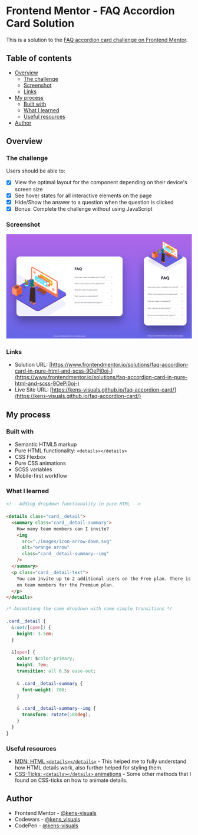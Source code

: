 # Frontend Mentor - FAQ Accordion Card Solution

This is a solution to the [FAQ accordion card challenge on Frontend Mentor](https://www.frontendmentor.io/challenges/faq-accordion-card-XlyjD0Oam).

## Table of contents

- [Overview](#overview)
  - [The challenge](#the-challenge)
  - [Screenshot](#screenshot)
  - [Links](#links)
- [My process](#my-process)
  - [Built with](#built-with)
  - [What I learned](#what-i-learned)
  - [Useful resources](#useful-resources)
- [Author](#author)

## Overview

### The challenge

Users should be able to:

- [x] View the optimal layout for the component depending on their device's screen size
- [x] See hover states for all interactive elements on the page
- [x] Hide/Show the answer to a question when the question is clicked
- [x] Bonus: Complete the challenge without using JavaScript

### Screenshot

![screenshot](./images/screenshot.png)

### Links

- Solution URL: [https://www.frontendmentor.io/solutions/faq-accordion-card-in-pure-html-and-scss-9OePi0oj-](https://www.frontendmentor.io/solutions/faq-accordion-card-in-pure-html-and-scss-9OePi0oj-)
- Live Site URL: [https://kens-visuals.github.io/faq-accordion-card/](https://kens-visuals.github.io/faq-accordion-card/)

## My process

### Built with

- Semantic HTML5 markup
- Pure HTML functionality: `<details></details>`
- CSS Flexbox
- Pure CSS animations
- SCSS variables
- Mobile-first workflow

### What I learned

```html
<!-- Adding dropdown functionality in pure HTML -->

<details class="card__detail">
  <summary class="card__detail-summary">
    How many team members can I invite?
    <img
      src="./images/icon-arrow-down.svg"
      alt="orange arrow"
      class="card__detail-summary--img"
    />
  </summary>
  <p class="card__detail-text">
    You can invite up to 2 additional users on the Free plan. There is no limit
    on team members for the Premium plan.
  </p>
</details>
```

```css
/* Animationg the same dropdown with some simple transitions */

.card__detail {
  &:not([open]) {
    height: 3.5em;
  }

  &[open] {
    color: $color-primary;
    height: 7em;
    transition: all 0.5s ease-out;

    & .card__detail-summary {
      font-weight: 700;
    }

    & .card__detail-summary--img {
      transform: rotate(180deg);
    }
  }
}
```

### Useful resources

- [MDN: HTML `<details></details>`](https://developer.mozilla.org/en-US/docs/Web/HTML/Element/details) - This helped me to fully understand how HTML details work, also further helped for styling them.
- [CSS-Ticks: `<details></details>` animations](https://css-tricks.com/how-to-animate-the-details-element/) - Some other methods that I found on CSS-ticks on how to animate details.

## Author

- Frontend Mentor - [@kens-visuals](https://www.frontendmentor.io/profile/kens-visuals)
- Codewars - [@kens_visuals](https://www.codewars.com/users/kens_visuals)
- CodePen - [@kens-visuals](https://codepen.io/kens-visuals)
